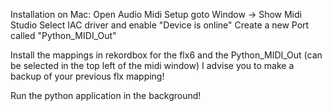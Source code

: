 Installation on Mac:
Open Audio Midi Setup goto Window -> Show Midi Studio
Select IAC driver and enable "Device is online" 
Create a new Port called "Python_MIDI_Out"

Install the mappings in rekordbox for the flx6 and the Python_MIDI_Out (can be selected in the top left of the midi window)
I advise you to make a backup of your previous flx mapping!

Run the python application in the background!

